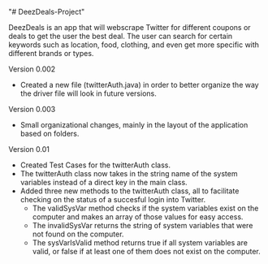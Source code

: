"# DeezDeals-Project" 

DeezDeals is an app that will webscrape Twitter for different coupons or deals to get the user the best deal. The user can search for certain keywords such as location, food, clothing, and even get more specific with different brands or types. 

Version 0.002
- Created a new file (twitterAuth.java) in order to better organize the way the driver file will look
in future versions.

Version 0.003
- Small organizational changes, mainly in the layout of the application based on folders.

Version 0.01
- Created Test Cases for the twitterAuth class.
- The twitterAuth class now takes in the string name of the system variables instead of a direct key in the main class.
- Added three new methods to the twitterAuth class, all to facilitate checking on the status of a succesful login into Twitter.
    - The validSysVar method checks if the system variables exist on the computer and makes an array of those values for easy access.
    - The invalidSysVar returns the string of system variables that were not found on the computer.
    - The sysVarIsValid method returns true if all system variables are valid, or false if at least one of them does not exist on the computer.